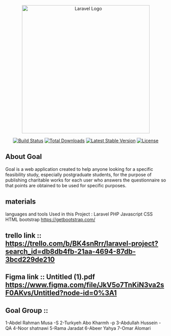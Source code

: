 <p align="center"><a href="https://laravel.com" target="_blank"><img src="[[https://raw.githubusercontent.com/laravel/art/master/logo-lockup/5%20SVG/2%20CMYK/1%20Full%20Color/laravel-logolockup-cmyk-red.svg](https://i.ibb.co/PDKqg1x/00Logo.png)](https://i.ibb.co/PDKqg1x/00Logo.png)" width="400" alt="Laravel Logo"></a></p>

<p align="center">
<a href="https://travis-ci.org/laravel/framework"><img src="https://travis-ci.org/laravel/framework.svg" alt="Build Status"></a>
<a href="https://packagist.org/packages/laravel/framework"><img src="https://img.shields.io/packagist/dt/laravel/framework" alt="Total Downloads"></a>
<a href="https://packagist.org/packages/laravel/framework"><img src="https://img.shields.io/packagist/v/laravel/framework" alt="Latest Stable Version"></a>
<a href="https://packagist.org/packages/laravel/framework"><img src="https://img.shields.io/packagist/l/laravel/framework" alt="License"></a>
</p>

## About Goal

Goal is a web application created to help anyone looking for a specific feasibility study, especially postgraduate students, for the purpose of publishing charitable works for each user who answers the questionnaire so that points are obtained to be used for specific purposes.

## materials 
languages and tools Used in this Project :
Laravel 
PHP
Javascript
CSS
HTML
bootstrap https://getbootstrap.com/

## trello link :: https://trello.com/b/BK4snRrr/laravel-project?search_id=db8db4fb-21aa-4694-87db-3bcd229de210

## Figma link :: Untitled (1).pdf https://www.figma.com/file/JkV5o7TnKiN3va2sF0AKvs/Untitled?node-id=0%3A1

## Goal Group :: 
1-Abdel Rahman Musa -S
2-Turkyeh Abo Kharmh -p
3-Abdullah Hussein -QA
4-Noor shatnawi
5-Rama Jaradat 
6-Abeer Yahya
7-Omar Alomari
